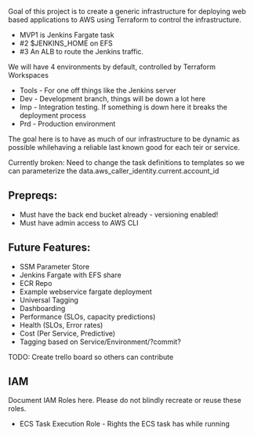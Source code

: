 Goal of this project is to create a generic infrastructure for deploying web based applications to AWS using Terraform to control the infrastructure. 

- MVP1 is Jenkins Fargate task
- #2 $JENKINS_HOME on EFS
- #3 An ALB to route the Jenkins traffic.

We will have 4 environments by default, controlled by Terraform Workspaces
- Tools - For one off things like the Jenkins server
- Dev - Development branch, things will be down a lot here
- Imp - Integration testing. If something is down here it breaks the deployment process
- Prd - Production environment

 The goal here is to have as much of our infrastructure to be dynamic as possible whilehaving a reliable last known good for each teir or service.

Currently broken: Need to change the task definitions to templates so we can parameterize the data.aws_caller_identity.current.account_id

## Prepreqs:
 - Must have the back end bucket already - versioning enabled!
 - Must have admin access to AWS CLI

## Future Features:
- SSM Parameter Store
- Jenkins Fargate with EFS share
- ECR Repo
- Example webservice fargate deployment
- Universal Tagging
- Dashboarding
 - Performance (SLOs, capacity predictions)
 - Health (SLOs, Error rates)
 - Cost (Per Service, Predictive)
 - Tagging based on Service/Environment/?commit?

TODO: Create trello board so others can contribute

## IAM
Document IAM Roles here. Please do not blindly recreate or reuse these roles.
- ECS Task Execution Role - Rights the ECS task has while running

